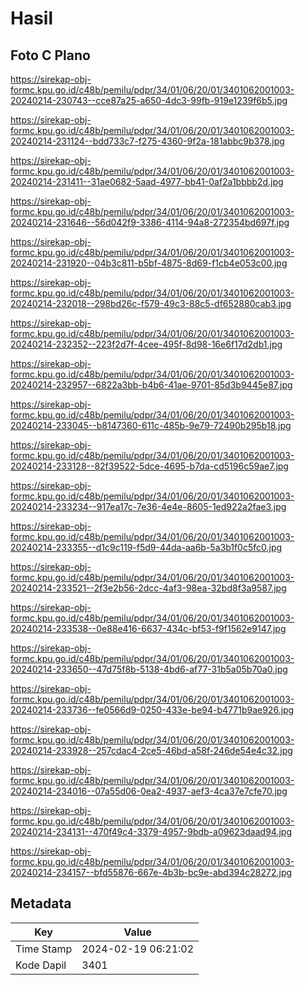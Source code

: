 # Hasil

## Foto C Plano

https://sirekap-obj-formc.kpu.go.id/c48b/pemilu/pdpr/34/01/06/20/01/3401062001003-20240214-230743--cce87a25-a650-4dc3-99fb-919e1239f6b5.jpg

https://sirekap-obj-formc.kpu.go.id/c48b/pemilu/pdpr/34/01/06/20/01/3401062001003-20240214-231124--bdd733c7-f275-4360-9f2a-181abbc9b378.jpg

https://sirekap-obj-formc.kpu.go.id/c48b/pemilu/pdpr/34/01/06/20/01/3401062001003-20240214-231411--31ae0682-5aad-4977-bb41-0af2a1bbbb2d.jpg

https://sirekap-obj-formc.kpu.go.id/c48b/pemilu/pdpr/34/01/06/20/01/3401062001003-20240214-231646--56d042f9-3386-4114-94a8-272354bd697f.jpg

https://sirekap-obj-formc.kpu.go.id/c48b/pemilu/pdpr/34/01/06/20/01/3401062001003-20240214-231920--04b3c811-b5bf-4875-8d69-f1cb4e053c00.jpg

https://sirekap-obj-formc.kpu.go.id/c48b/pemilu/pdpr/34/01/06/20/01/3401062001003-20240214-232018--298bd26c-f579-49c3-88c5-df652880cab3.jpg

https://sirekap-obj-formc.kpu.go.id/c48b/pemilu/pdpr/34/01/06/20/01/3401062001003-20240214-232352--223f2d7f-4cee-495f-8d98-16e6f17d2db1.jpg

https://sirekap-obj-formc.kpu.go.id/c48b/pemilu/pdpr/34/01/06/20/01/3401062001003-20240214-232957--6822a3bb-b4b6-41ae-9701-85d3b9445e87.jpg

https://sirekap-obj-formc.kpu.go.id/c48b/pemilu/pdpr/34/01/06/20/01/3401062001003-20240214-233045--b8147360-611c-485b-9e79-72490b295b18.jpg

https://sirekap-obj-formc.kpu.go.id/c48b/pemilu/pdpr/34/01/06/20/01/3401062001003-20240214-233128--82f39522-5dce-4695-b7da-cd5196c59ae7.jpg

https://sirekap-obj-formc.kpu.go.id/c48b/pemilu/pdpr/34/01/06/20/01/3401062001003-20240214-233234--917ea17c-7e36-4e4e-8605-1ed922a2fae3.jpg

https://sirekap-obj-formc.kpu.go.id/c48b/pemilu/pdpr/34/01/06/20/01/3401062001003-20240214-233355--d1c9c119-f5d9-44da-aa6b-5a3b1f0c5fc0.jpg

https://sirekap-obj-formc.kpu.go.id/c48b/pemilu/pdpr/34/01/06/20/01/3401062001003-20240214-233521--2f3e2b56-2dcc-4af3-98ea-32bd8f3a9587.jpg

https://sirekap-obj-formc.kpu.go.id/c48b/pemilu/pdpr/34/01/06/20/01/3401062001003-20240214-233538--0e88e416-6637-434c-bf53-f9f1562e9147.jpg

https://sirekap-obj-formc.kpu.go.id/c48b/pemilu/pdpr/34/01/06/20/01/3401062001003-20240214-233650--47d75f8b-5138-4bd6-af77-31b5a05b70a0.jpg

https://sirekap-obj-formc.kpu.go.id/c48b/pemilu/pdpr/34/01/06/20/01/3401062001003-20240214-233736--fe0566d9-0250-433e-be94-b4771b9ae926.jpg

https://sirekap-obj-formc.kpu.go.id/c48b/pemilu/pdpr/34/01/06/20/01/3401062001003-20240214-233928--257cdac4-2ce5-46bd-a58f-246de54e4c32.jpg

https://sirekap-obj-formc.kpu.go.id/c48b/pemilu/pdpr/34/01/06/20/01/3401062001003-20240214-234016--07a55d06-0ea2-4937-aef3-4ca37e7cfe70.jpg

https://sirekap-obj-formc.kpu.go.id/c48b/pemilu/pdpr/34/01/06/20/01/3401062001003-20240214-234131--470f49c4-3379-4957-9bdb-a09623daad94.jpg

https://sirekap-obj-formc.kpu.go.id/c48b/pemilu/pdpr/34/01/06/20/01/3401062001003-20240214-234157--bfd55876-667e-4b3b-bc9e-abd394c28272.jpg


## Metadata

| Key        | Value               |
| ---------- | ------------------- |
| Time Stamp | 2024-02-19 06:21:02 |
| Kode Dapil | 3401                |



